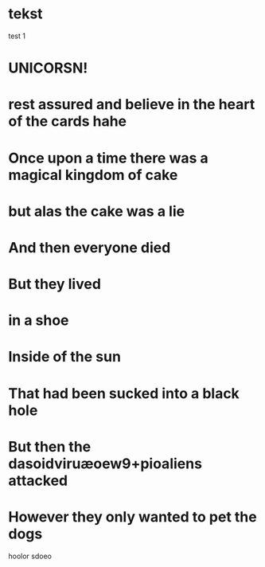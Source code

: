 # tekst
test 1
# UNICORSN!
# rest assured and believe in the heart of the cards hahe
# Once upon a time there was a magical kingdom of cake
# but alas the cake was a lie
# And then everyone died
# But they lived
# in a shoe
# Inside of the sun
# That had been sucked into a black hole 
# But then the dasoidviruæoew9+pioaliens attacked
# However they only wanted to pet the dogs
hoolor
sdoeo